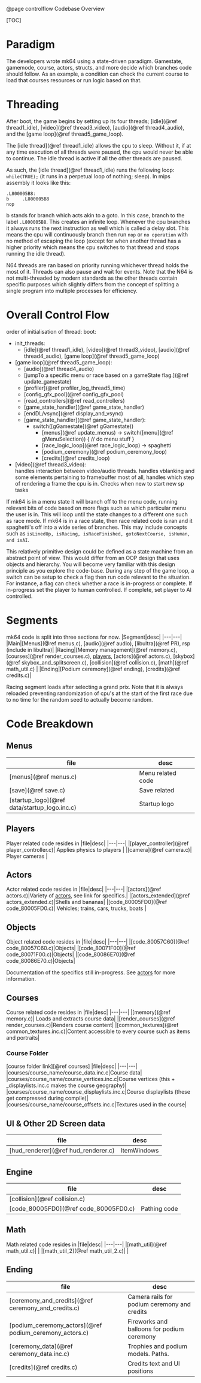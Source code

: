 @page controlflow Codebase Overview

[TOC]

# Paradigm
The developers wrote mk64 using a state-driven paradigm. Gamestate, gamemode, course, actors, structs, and more decide which branches code should follow. As an example, a condition can check the current course to load that courses resources or run logic based on that.

# Threading
After boot, the game begins by setting up its four threads; [idle](@ref thread1_idle), [video](@ref thread3_video), [audio](@ref thread4_audio), and the [game loop](@ref thread5_game_loop).

The [idle thread](@ref thread1_idle) allows the cpu to sleep. Without it, if at any time execution of all threads were paused, the cpu would never be able to continue. The idle thread is active if all the other threads are paused.

As such, the [idle thread](@ref thread1_idle) runs the following loop: `while(TRUE);` (it runs in a perpetual loop of nothing; sleep). In mips assembly it looks like this:
```
.L800005B8:
b     .L800005B8
nop   
```
b stands for branch which acts akin to a goto. In this case, branch to the label `.L800005B8`. This creates an infinite loop. Whenever the cpu branches it always runs the next instruction as well which is called a delay slot. This means the cpu will continuously branch then run `nop` or `no operation` with no method of escaping the loop (except for when another thread has a higher priority which means the cpu switches to that thread and stops running the idle thread).

N64 threads are ran based on priority running whichever thread holds the most of it. Threads can also pause and wait for events. Note that the N64 is not multi-threaded by modern standards as the other threads contain specific purposes which slightly differs from the concept of splitting a single program into multiple processes for efficiency.

# Overall Control Flow
order of initialisation of thread:
boot:
* init_threads:<br />
  * [idle](@ref thread1_idle), [video](@ref thread3_video), [audio](@ref thread4_audio), [game loop](@ref thread5_game_loop)<br />
* [game loop](@ref thread5_game_loop):<br />
  * [audio](@ref thread4_audio)<br />
  * [jumpTo a specific menu or race based on a gameState flag.](@ref update_gamestate)<br />
  * [profiler](@ref profiler_log_thread5_time)<br />
  * [config_gfx_pool](@ref config_gfx_pool)<br />
  * [read_controllers](@ref read_controllers)<br />
  * [game_state_handler](@ref game_state_handler)<br />
  * [endDL/vsync](@ref display_and_vsync)<br />
  * [game_state_handler](@ref game_state_handler):<br />
    * switch([gGamestate](@ref gGamestate))<br />
      * [menus](@ref update_menus) -> switch([menu](@ref gMenuSelection)) { // do menu stuff }<br />
      * [race_logic_loop](@ref race_logic_loop) -> spaghetti<br />
      * [podium_ceremony](@ref podium_ceremony_loop)<br />
      * [credits](@ref credits_loop)<br />
* [video](@ref thread3_video):<br />
  handles interaction between video/audio threads.
  handles vblanking and some elements pertaining to framebuffer
  most of all, handles which step of rendering a frame the cpu is in.
  Checks when new to start new sp tasks


If mk64 is in a menu state it will branch off to the menu code, running relevant bits of code based on more flags such as which particular menu the user is in. This will loop until the state changes to a different one such as race mode. If mk64 is in a race state, then race related code is ran and it spaghetti's off into a wide series of branches. This may include concepts such as `isLinedUp, isRacing, isRaceFinished, gotoNextCourse, isHuman, and isAI`.

This relatively primitive design could be defined as a state machine from an abstract point of view. This would differ from an OOP design that uses objects and hierarchy. You will become very familiar with this design principle as you explore the code-base. During any step of the game loop, a switch can be setup to check a flag then run code relevant to the situation. For instance, a flag can check whether a race is in-progress or complete. If in-progress set the player to human controlled. If complete, set player to AI controlled.

# Segments
mk64 code is split into three sections for now.
|Segment|desc|
|---|---|
|Main|[Menus](@ref menus.c), [audio](@ref audio), [libultra](@ref PR), rsp (include in libultra)|
|Racing|[Memory management](@ref memory.c), [courses](@ref render_courses.c), [players](player_controller.c), [actors](@ref actors.c), [skybox](@ref skybox_and_splitscreen.c), [collision](@ref collision.c), [math](@ref math_util.c) |
|Ending|[Podium ceremony](@ref ending), [credits](@ref credits.c)|

Racing segment loads after selecting a grand prix. Note that it is always reloaded preventing randomization of cpu's at the start of the first race due to no time for the random seed to actually become random.

# Code Breakdown

## Menus
|file|desc|
|---|---|
|[menus](@ref menus.c)| Menu related code |
|[save](@ref save.c)| Save related |
|[startup_logo](@ref data/startup_logo.inc.c)|Startup logo|

## Players
Player related code resides in
|file|desc|
|---|---|
|[player_controller](@ref player_controller.c)| Applies physics to players |
|[camera](@ref camera.c)| Player cameras |

## Actors
Actor related code resides in
|file|desc|
|---|---|
|[actors](@ref actors.c)|Variety of [actors](actorsmenu.html), see link for specifics.|
|[actors_extended](@ref actors_extended.c)|Shells and bananas|
|[code_80005FD0](@ref code_80005FD0.c)| Vehicles; trains, cars, trucks, boats |

## Objects
Object related code resides in
|file|desc|
|---|---|
|[code_80057C60](@ref code_80057C60.c)|Objects|
|[code_80071F00](@ref code_80071F00.c)|Objects|
|[code_80086E70](@ref code_80086E70.c)|Objects|

Documentation of the specifics still in-progress. See [actors](actorsmenu.html) for more information.

## Courses
Course related code resides in
|file|desc|
|---|---|
|[memory](@ref memory.c)| Loads and extracts course data|
|[render_courses](@ref render_courses.c)|Renders course content|
|[common_textures](@ref common_textures.inc.c)|Content accessible to every course such as items and portraits|

### Course Folder
[course folder link][@ref courses]
|file|desc|
|---|---|
|courses/course_name/course_data.inc.c|Course data|
|courses/course_name/course_vertices.inc.c|Course vertices (this + _displaylists.inc.c makes the course geography)|
|courses/course_name/course_displaylists.inc.c|Course displaylists (these get compressed during compile)|
|courses/course_name/course_offsets.inc.c|Textures used in the course|

## UI & Other 2D Screen data
|file|desc|
|---|---|
|[hud_renderer](@ref hud_renderer.c)|ItemWindows|

## Engine
|file|desc|
|---|---|
|[collision](@ref collision.c)| |
|[code_80005FD0](@ref code_80005FD0.c)| Pathing code |

## Math
Math related code resides in
|file|desc|
|---|---|
|[math_util](@ref math_util.c)| |
|[math_util_2](@ref math_util_2.c)| |  

## Ending
|file|desc|
|---|---|
|[ceremony_and_credits](@ref ceremony_and_credits.c)|Camera rails for podium ceremony and credits|
|[podium_ceremony_actors](@ref podium_ceremony_actors.c)|Fireworks and balloons for podium ceremony|
|[ceremony_data](@ref ceremony_data.inc.c)|Trophies and podium models. Paths.|
|[credits](@ref credits.c)|Credits text and UI positions|  
